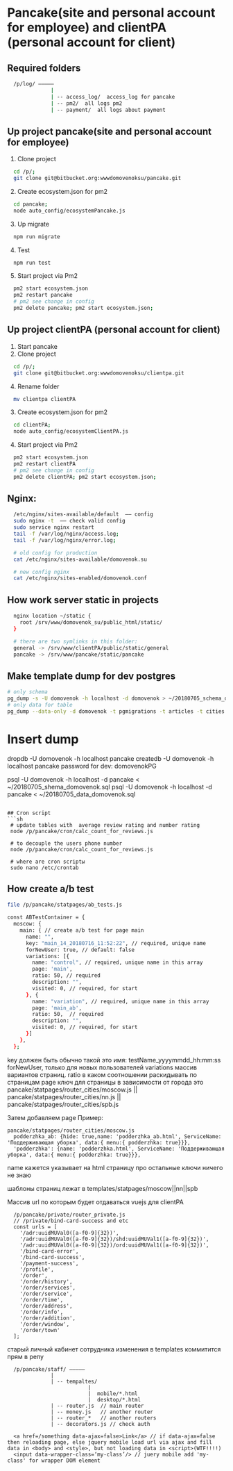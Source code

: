 # Pancake(site and personal account for employee) and clientPA (personal account for client)

## Required folders
```sh
  /p/log/ –––––
              |
              | -- access_log/  access_log for pancake
              | -- pm2/  all logs pm2
              | -- payment/  all logs about payment

```


## Up project pancake(site and personal account for employee)
1. Clone project
```sh
  cd /p/;
  git clone git@bitbucket.org:wwwdomovenoksu/pancake.git
```
2. Create ecosystem.json for pm2
```sh
  cd pancake;
  node auto_config/ecosystemPancake.js
```
3. Up migrate
```sh
  npm run migrate
```
4. Test
```sh
  npm run test
```
5. Start project via Pm2
```sh
  pm2 start ecosystem.json
  pm2 restart pancake
  # pm2 see change in config
  pm2 delete pancake; pm2 start ecosystem.json;
```


## Up project clientPA (personal account for client)
1. Start pancake
2. Clone project
```sh
  cd /p/;
  git clone git@bitbucket.org:wwwdomovenoksu/clientpa.git
```
4. Rename folder
```sh
  mv clientpa clientPA
```
3. Create ecosystem.json for pm2
```sh
  cd clientPA;
  node auto_config/ecosystemClientPA.js
```
4. Start project via Pm2
```sh
  pm2 start ecosystem.json
  pm2 restart clientPA
  # pm2 see change in config
  pm2 delete clientPA; pm2 start ecosystem.json;
```

## Nginx:
```sh
  /etc/nginx/sites-available/default  –– config
  sudo nginx -t  –– check valid config
  sudo service nginx restart
  tail -f /var/log/nginx/access.log;
  tail -f /var/log/nginx/error.log;

  # old config for production
  cat /etc/nginx/sites-available/domovenok.su

  # new config nginx
  cat /etc/nginx/sites-enabled/domovenok.conf
```

## How work server static in projects
```sh
  nginx location ~/static {
    root /srv/www/domovenok_su/public_html/static/
  }

  # there are two symlinks in this folder:
  general -> /srv/www/clientPA/public/static/general
  pancake -> /srv/www/pancake/static/pancake

```

## Make template dump for dev postgres
```sh
# only schema
pg_dump -s -U domovenok -h localhost -d domovenok > ~/20180705_schema_domovenok.sql
# only data for table
pg_dump --data-only -d domovenok -t pgmigrations -t articles -t cities -t phones -t employee_news -t news -t payments -t pictures -t reviews -t reviews_count -t reviews_average_rating  -t short_url > ~/20180705_data_domovenok.sql
```

# Insert dump
dropdb -U domovenok -h localhost pancake
createdb -U domovenok -h localhost pancake
password for dev: domovenokPG

psql -U domovenok -h localhost -d pancake < ~/20180705_shema_domovenok.sql
psql -U domovenok -h localhost -d pancake < ~/20180705_data_domovenok.sql
```

## Cron script
```sh
 # update tables with  average review rating and number rating
 node /p/pancake/cron/calc_count_for_reviews.js

 # to decouple the users phone number
 node /p/pancake/cron/calc_count_for_reviews.js

 # where are cron scriptы
 sudo nano /etc/crontab
```

## How create a/b test
```sh
file /p/pancake/statpages/ab_tests.js

const ABTestContainer = {
  moscow: {
    main: { // create a/b test for page main
      name: "",
      key: "main_14_20180716_11:52:22", // required, unique name
      forNewUser: true, // default: false
      variations: [{
        name: "control", // required, unique name in this array
        page: 'main',
        ratio: 50, // required
        description: "",
        visited: 0, // required, for start
      }, {
        name: "variation", // required, unique name in this array
        page: 'main_ab',
        ratio: 50,  // required
        description: "",
        visited: 0, // required, for start
      }]
    },
  };
```

key должен быть обычно такой это имя: testName_yyyymmdd_hh:mm:ss
forNewUser, только для новых пользователей
variations массив вариантов страниц.
ratio в каком соотношении раскидывать по страницам
page ключ для страницы в зависимости от города это pancake/statpages/router_cities/moscow.js || pancake/statpages/router_cities/nn.js || pancake/statpages/router_cities/spb.js

Затем добавляем page
Пример:
```
pancake/statpages/router_cities/moscow.js
  podderzhka_ab: {hide: true,name: 'podderzhka_ab.html', ServiceName: 'Поддерживающая уборка', data:{ menu:{ podderzhka: true}}},
  'podderzhka': {name: 'podderzhka.html', ServiceName: 'Поддерживающая уборка', data:{ menu:{ podderzhka: true}}},
```
name кажется указывает на html страницу
про остальные ключи ничего не знаю

шаблоны страниц лежат в templates/statpages/moscow||nn||spb


Массив url по которым будет отдаваться vuejs для clientPA
```
  /p/pancake/private/router_private.js
  // /private/bind-card-success and etc
  const urls = [
    '/adr:uuidMUVal0([a-f0-9]{32})',
    '/adr:uuidMUVal0([a-f0-9]{32})/shd:uuidMUVal1([a-f0-9]{32})',
    '/adr:uuidMUVal0([a-f0-9]{32})/ord:uuidMUVal1([a-f0-9]{32})',
    '/bind-card-error',
    '/bind-card-success',
    '/payment-success',
    '/profile',
    '/order',
    '/order/history',
    '/order/services',
    '/order/service',
    '/order/time',
    '/order/address',
    '/order/info',
    '/order/addition',
    '/order/window',
    '/order/town'
  ];
```


старый личный кабинет сотрудника
изменения в templates коммитится прям в репу
```
  /p/pancake/staff/ –––––
              |
              | -- tempaltes/
                          |
                          |  mobile/*.html
                          |  desktop/*.html
              | -- router.js  // main router
              | -- money.js   // another router
              | -- router_*   // another routers
              | -- decorators.js // check auth
```

``` Jquery mobile
  <a href=/something data-ajax=false>Link</a> // if data-ajax=false then reloading page, else jquery mobile load url via ajax and fill data in <body> and <style>, but not loading data in <script>(WTF!!!!)
  <input data-wrapper-class=‘my-class’/> // juery mobile add 'my-class' for wrapper DOM element
```